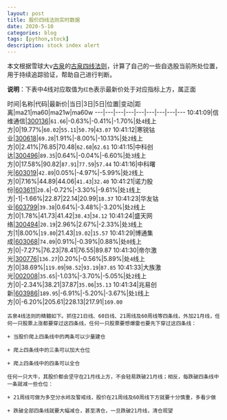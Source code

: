 ```yaml
---
layout: post
title: 股价四线法则实时数据
date: 2020-5-10
categories: blog
tags: [python,stock]
description: stock index alert
---
```



本文根据雪球大v[古泉](https://xueqiu.com/u/7148646888)的[古泉四线法则](https://xueqiu.com/7148646888/130498192)，计算了自己的一些自选股当前所处位置，用于持续追踪验证，帮助自己进行判断。

**说明**：下表中4线对应取值为`红色`表示最新价处于对应指标上方，属正面

时间|名称|代码|最新价|当日|3日|5日|位置|变动|距离|ma21|ma60|ma21w|ma60w
---|---|---|---|---|---|---|---|---
10:41:09|信维通信|[300136](https://xueqiu.com/S/SZ300136)|`61.66`|-0.63%|-0.41%|-1.70%|处`4`线上方|0|19.77%|`60.02`|`55.11`|`50.79`|`43.07`
10:41:12|寒锐钴业|[300618](https://xueqiu.com/S/SZ300618)|`69.28`|1.91%|-8.00%|-10.13%|处`2`线上方|0|2.41%|76.85|70.48|`62.68`|`62.61`
10:41:15|中科创达|[300496](https://xueqiu.com/S/SZ300496)|`89.35`|0.64%|-0.04%|-6.60%|处`3`线上方|0|17.58%|90.82|`87.91`|`77.59`|`57.44`
10:41:16|中科曙光|[603019](https://xueqiu.com/S/SH603019)|`42.89`|0.05%|-4.97%|-5.99%|处`2`线上方|0|7.16%|44.89|44.06|`41.43`|`32.40`
10:41:21|诺力股份|[603611](https://xueqiu.com/S/SH603611)|`20.6`|-0.72%|-3.30%|-9.61%|处`1`线上方|-1|-1.66%|22.87|22.14|20.99|`18.37`
10:41:23|华友钴业|[603799](https://xueqiu.com/S/SH603799)|`39.38`|0.64%|-3.48%|-3.20%|处`2`线上方|0|1.78%|41.73|41.42|`38.43`|`34.12`
10:41:24|盛天网络|[300494](https://xueqiu.com/S/SZ300494)|`20.19`|2.96%|2.67%|-2.33%|处`3`线上方|1|8.00%|`19.80`|21.43|`19.02`|`15.57`
10:41:29|博通集成|[603068](https://xueqiu.com/S/SH603068)|`74.09`|0.91%|-0.39%|0.88%|处`0`线上方|0|-7.27%|76.23|78.41|76.55|89.87
10:41:30|帝尔激光|[300776](https://xueqiu.com/S/SZ300776)|`136.27`|0.20%|-0.56%|5.89%|处`4`线上方|0|38.69%|`119.09`|`98.52`|`93.19`|`87.85`
10:41:33|大族激光|[002008](https://xueqiu.com/S/SZ002008)|`35.65`|-1.03%|-3.70%|-5.05%|处`2`线上方|0|-2.34%|38.21|37.87|`35.06`|`35.13`
10:41:34|兆易创新|[603986](https://xueqiu.com/S/SH603986)|`189.95`|-6.91%|-5.20%|-3.67%|处`1`线上方|0|-6.20%|205.61|228.13|217.91|`169.00`

```
古泉4线法则的精髓如下。抓住21日线、60日线、21周线及60周线等四条线，外加21月线，任何一只股票上涨都要穿过这四条线，任何一只股票要想爆雷也要先下穿过这四条线：

+ 当股价爬上四条线中的两条可以少量建仓

+ 爬上四条线中的三条可以加大仓位

+ 爬上四条线中的四条可以全仓

任何一只大牛，其股价都会坚守在21月线上方，不会轻易跌破21月线；相反，每跌破四条线中一条就减一些仓位：

+ 21周线可做为多空分水岭及警戒线，股价在21周线及60周线下方就要十分慎重，多看少做

+ 跌破全部四条线就要大幅减仓，甚至清仓，一旦跌破21月线，清仓观望
```
